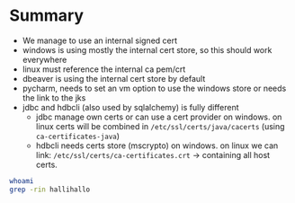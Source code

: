 

# Summary
- We manage to use an internal signed cert
- windows is using mostly the internal cert store, so this should work everywhere
- linux must reference the internal ca pem/crt
- dbeaver is using the internal cert store by default
- pycharm, needs to set an vm option to use the windows store or needs the link to the jks
- jdbc and hdbcli (also used by sqlalchemy) is fully different
  - jdbc manage own certs or can use a cert provider on windows. on linux certs will be combined in `/etc/ssl/certs/java/cacerts` (using `ca-certificates-java`)
  - hdbcli needs certs store (mscrypto) on windows. on linux we can link: `/etc/ssl/certs/ca-certificates.crt` -> containing all host certs.


```bash
whoami
grep -rin hallihallo
```
